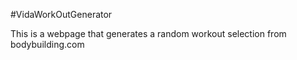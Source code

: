 #VidaWorkOutGenerator

This is a webpage that generates a random workout selection from bodybuilding.com